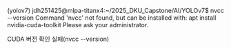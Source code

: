 (yolov7) jdh251425@mlpa-titanx4:~/2025_DKU_Capstone/AI/YOLOv7$ nvcc --version
Command 'nvcc' not found, but can be installed with:
apt install nvidia-cuda-toolkit
Please ask your administrator.

CUDA 버전 확인 실패(nvcc --version)